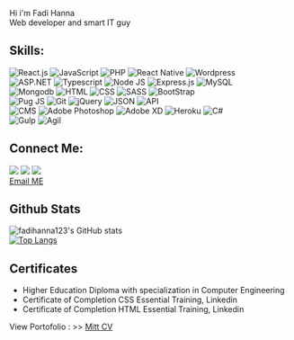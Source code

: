 Hi i'm Fadi Hanna <br />
Web developer and smart IT guy <br />

## Skills:

<img src="https://img.shields.io/badge/-React.js-blueviolet" alt="React.js" />
<img src="https://img.shields.io/badge/-JavaScript-blueviolet" alt="JavaScript" />
<img src="https://img.shields.io/badge/-PHP-blue" alt="PHP" />
<img src="https://img.shields.io/badge/-React Native-blue" alt="React Native" />
<img src="https://img.shields.io/badge/-Wordpress-white" alt="Wordpress" /> <br />
<img src="https://img.shields.io/badge/-ASP.NET-blueviolet" alt="ASP.NET" />
<img src="https://img.shields.io/badge/-Typescript-blue" alt="Typescript" />
<img src="https://img.shields.io/badge/-Node JS-success" alt="Node JS" />
<img src="https://img.shields.io/badge/-Express.js-gray" alt="Express.js" />
<img src="https://img.shields.io/badge/-MySQL-orange" alt="MySQL" /> <br />
<img src="https://img.shields.io/badge/-Mongodb-success" alt="Mongodb" /> 
<img src="https://img.shields.io/badge/-HTML-orange" alt="HTML" /> 
<img src="https://img.shields.io/badge/-CSS-darkblue" alt="CSS" />
<img src="https://img.shields.io/badge/-SASS-pink" alt="SASS" />
<img src="https://img.shields.io/badge/-Bootstrap-darkblue" alt="BootStrap" /> <br />
<img src="https://img.shields.io/badge/-Pug JS-orange" alt="Pug JS" /> 
<img src="https://img.shields.io/badge/-Git-black" alt="Git" />
<img src="https://img.shields.io/badge/-jQuery-black" alt="jQuery" />
<img src="https://img.shields.io/badge/-JSON-black" alt="JSON" />
<img src="https://img.shields.io/badge/-API-informational" alt="API" /> <br />
<img src="https://img.shields.io/badge/-CMS-informational" alt="CMS" /> 
<img src="https://img.shields.io/badge/-Adobe Photoshop-darkblue" alt="Adobe Photoshop" /> 
<img src="https://img.shields.io/badge/-Adobe XD-darkred" alt="Adobe XD" /> 
<img src="https://img.shields.io/badge/-Heroku-blue" alt="Heroku" />
<img src="https://img.shields.io/badge/-Csharp-black" alt="C#" /> <br />
<img src="https://img.shields.io/badge/-Gulp-darkred" alt="Gulp" />
<img src="https://img.shields.io/badge/-Agil-darkred" alt="Agil" /><br />

## Connect Me:

[![](https://img.shields.io/badge/%20-Facebook-blue?color=blue&labelColor=blue&logo=facebook&logoColor=white)](https://www.facebook.com/profile.php?id=100029623099856)
[![](https://img.shields.io/badge/%20-Linkedin-blue?color=blue&labelColor=blue&logo=Linkedin&logoColor=white)](https://www.linkedin.com/in/fadi-hanna-5506401b0/)
[![](https://img.shields.io/badge/%20-Github-white?color=black&labelColor=white&logo=Github&logoColor=black)](https://github.com/fadihanna123) <br />
<a href="mailto:fhanna181@gmail.com">Email ME</a>

## Github Stats

![fadihanna123's GitHub stats](https://github-readme-stats.vercel.app/api?username=fadihanna123&show_icons=true&theme=radical) <br />
[![Top Langs](https://github-readme-stats.vercel.app/api/top-langs/?username=fadihanna123&langs_count=10)](https://github.com/fadihanna123/github-readme-stats)

## Certificates

<ul>
<li> Higher Education Diploma with specialization in Computer Engineering </li>
<li> Certificate of Completion CSS Essential Training, Linkedin </li>
<li> Certificate of Completion HTML Essential Training, Linkedin </li>
</ul>

View Portofolio : >> <a href="https://mitt-cv.com">Mitt CV</a>
